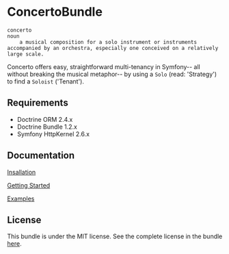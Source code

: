 ConcertoBundle
===

```
concerto
noun
    a musical composition for a solo instrument or instruments accompanied by an orchestra, especially one conceived on a relatively large scale.
```

Concerto offers easy, straightforward multi-tenancy in Symfony-- all without breaking the musical metaphor-- by using a `Solo` (read: 'Strategy') to find a `Soloist` ('Tenant').

Requirements
---

* Doctrine ORM 2.4.x
* Doctrine Bundle 1.2.x
* Symfony HttpKernel 2.6.x

Documentation
-------------
[Insallation](src/Resources/doc/installation.md)

[Getting Started](src/Resources/doc/getting_started.md)

[Examples](src/Resources/doc/cookbook/examples.md)

License
-------

This bundle is under the MIT license. See the complete license in the bundle [here](src/Resources/meta/LICENSE.md).

